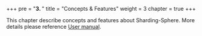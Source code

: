 +++
pre = "<b>3. </b>"
title = "Concepts & Features"
weight = 3
chapter = true
+++

This chapter describe concepts and features about Sharding-Sphere. More details please reference [User manual](/en/manual/).
